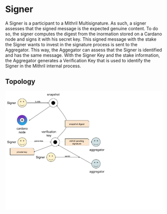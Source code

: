  # Signer

 A Signer is a participant to a Mithril Multisignature. As such, a signer assesses that the signed message is the expected genuine content. To do so, the signer computes the digest from the inormation stored on a Cardano node and signs it with his secret key. This signed message with the stake the Signer wants to invest in the signature process is sent to the Aggregator. This way, the Aggegator can assess that the Signer is identified and has the same message. With the Signer Key and the stake information, the Aggregator generates a Verification Key that is used to identify the Signer in the Mithril internal process.

 ## Topology

![](images/signer.png)
